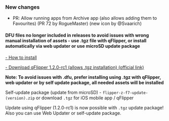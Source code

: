 ### New changes
* PR: Allow running apps from Archive app (also allows adding them to Favourites) (PR 72 by RogueMaster) (new icon by @Svaarich)

#### **DFU files no longer included in releases to avoid issues with wrong manual installation of assets - use .tgz file with qFlipper, or install automatically via web updater or use microSD update package**

[- How to install](https://github.com/Eng1n33r/flipperzero-firmware/blob/dev/documentation/HowToInstall.md)

[- Download qFlipper 1.2.0-rc1 (allows .tgz installation) (official link)](https://update.flipperzero.one/builds/qFlipper/1.2.0-rc1/)

**Note: To avoid issues with .dfu, prefer installing using .tgz with qFlipper, web updater or by self update package, all needed assets will be installed**

Self-update package (update from microSD) - `flipper-z-f7-update-(version).zip` or download `.tgz` for iOS mobile app / qFlipper

Update using qFlipper (1.2.0-rc1) is now possible with `.tgz` update package! Also you can use Web Updater or self-update package.

